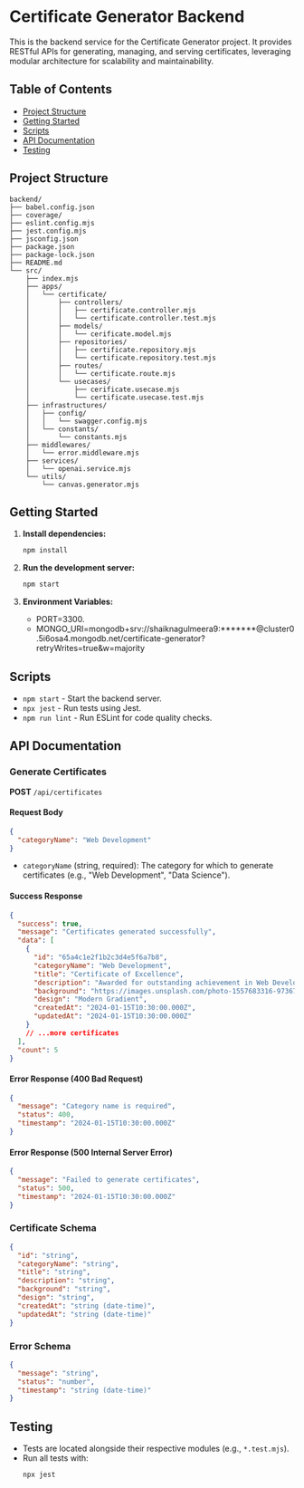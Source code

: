 # Certificate Generator Backend

This is the backend service for the Certificate Generator project. It provides RESTful APIs for generating, managing, and serving certificates, leveraging modular architecture for scalability and maintainability.

## Table of Contents

- [Project Structure](#project-structure)
- [Getting Started](#getting-started)
- [Scripts](#scripts)
- [API Documentation](#api-documentation)
- [Testing](#testing)

## Project Structure

```
backend/
├── babel.config.json
├── coverage/
├── eslint.config.mjs
├── jest.config.mjs
├── jsconfig.json
├── package.json
├── package-lock.json
├── README.md
└── src/
    ├── index.mjs
    ├── apps/
    │   └── certificate/
    │       ├── controllers/
    │       │   ├── certificate.controller.mjs
    │       │   └── certificate.controller.test.mjs
    │       ├── models/
    │       │   └── cerificate.model.mjs
    │       ├── repositories/
    │       │   ├── certificate.repository.mjs
    │       │   └── certificate.repository.test.mjs
    │       ├── routes/
    │       │   └── certificate.route.mjs
    │       └── usecases/
    │           ├── cerificate.usecase.mjs
    │           └── certificate.usecase.test.mjs
    ├── infrastructures/
    │   ├── config/
    │   │   └── swagger.config.mjs
    │   └── constants/
    │       └── constants.mjs
    ├── middlewares/
    │   └── error.middleware.mjs
    ├── services/
    │   └── openai.service.mjs
    └── utils/
        └── canvas.generator.mjs
```

## Getting Started

1. **Install dependencies:**
   ```bash
   npm install
   ```

2. **Run the development server:**
   ```bash
   npm start
   ```

3. **Environment Variables:**
   - PORT=3300.
   - MONGO_URI=mongodb+srv://shaiknagulmeera9:*******@cluster0.5i6osa4.mongodb.net/certificate-generator?retryWrites=true&w=majority

## Scripts

- `npm start` - Start the backend server.
- `npx jest` - Run tests using Jest.
- `npm run lint` - Run ESLint for code quality checks.

## API Documentation

### Generate Certificates

**POST** `/api/certificates`

#### Request Body

```json
{
  "categoryName": "Web Development"
}
```
- `categoryName` (string, required): The category for which to generate certificates (e.g., "Web Development", "Data Science").

#### Success Response

```json
{
  "success": true,
  "message": "Certificates generated successfully",
  "data": [
    {
      "id": "65a4c1e2f1b2c3d4e5f6a7b8",
      "categoryName": "Web Development",
      "title": "Certificate of Excellence",
      "description": "Awarded for outstanding achievement in Web Development.",
      "background": "https://images.unsplash.com/photo-1557683316-973673baf926?w=800&h=600&fit=crop",
      "design": "Modern Gradient",
      "createdAt": "2024-01-15T10:30:00.000Z",
      "updatedAt": "2024-01-15T10:30:00.000Z"
    }
    // ...more certificates
  ],
  "count": 5
}
```

#### Error Response (400 Bad Request)

```json
{
  "message": "Category name is required",
  "status": 400,
  "timestamp": "2024-01-15T10:30:00.000Z"
}
```

#### Error Response (500 Internal Server Error)

```json
{
  "message": "Failed to generate certificates",
  "status": 500,
  "timestamp": "2024-01-15T10:30:00.000Z"
}
```

### Certificate Schema

```json
{
  "id": "string",
  "categoryName": "string",
  "title": "string",
  "description": "string",
  "background": "string",
  "design": "string",
  "createdAt": "string (date-time)",
  "updatedAt": "string (date-time)"
}
```

### Error Schema

```json
{
  "message": "string",
  "status": "number",
  "timestamp": "string (date-time)"
}
```

## Testing

- Tests are located alongside their respective modules (e.g., `*.test.mjs`).
- Run all tests with:
  ```bash
  npx jest
  ```



